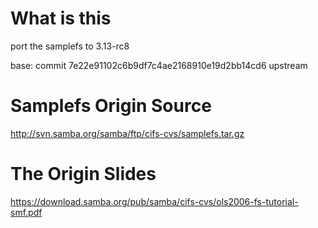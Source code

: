 # What is this
port the samplefs to 3.13-rc8

base: commit 7e22e91102c6b9df7c4ae2168910e19d2bb14cd6 upstream
# Samplefs Origin Source
http://svn.samba.org/samba/ftp/cifs-cvs/samplefs.tar.gz
# The Origin Slides
https://download.samba.org/pub/samba/cifs-cvs/ols2006-fs-tutorial-smf.pdf